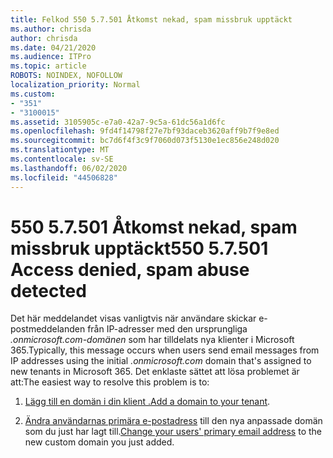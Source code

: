 ```yaml
---
title: Felkod 550 5.7.501 Åtkomst nekad, spam missbruk upptäckt
ms.author: chrisda
author: chrisda
ms.date: 04/21/2020
ms.audience: ITPro
ms.topic: article
ROBOTS: NOINDEX, NOFOLLOW
localization_priority: Normal
ms.custom:
- "351"
- "3100015"
ms.assetid: 3105905c-e7a0-42a7-9c5a-61dc56a1d6fc
ms.openlocfilehash: 9fd4f14798f27e7bf93daceb3620aff9b7f9e8ed
ms.sourcegitcommit: bc7d6f4f3c9f7060d073f5130e1ec856e248d020
ms.translationtype: MT
ms.contentlocale: sv-SE
ms.lasthandoff: 06/02/2020
ms.locfileid: "44506828"
---
```

# <a name="550-57501-access-denied-spam-abuse-detected"></a><span data-ttu-id="97a73-102">550 5.7.501 Åtkomst nekad, spam missbruk upptäckt</span><span class="sxs-lookup"><span data-stu-id="97a73-102">550 5.7.501 Access denied, spam abuse detected</span></span>

<span data-ttu-id="97a73-103">Det här meddelandet visas vanligtvis när användare skickar e-postmeddelanden från IP-adresser med den ursprungliga *.onmicrosoft.com-domänen* som har tilldelats nya klienter i Microsoft 365.</span><span class="sxs-lookup"><span data-stu-id="97a73-103">Typically, this message occurs when users send email messages from IP addresses using the initial *.onmicrosoft.com* domain that's assigned to new tenants in Microsoft 365.</span></span> <span data-ttu-id="97a73-104">Det enklaste sättet att lösa problemet är att:</span><span class="sxs-lookup"><span data-stu-id="97a73-104">The easiest way to resolve this problem is to:</span></span>

1. <span data-ttu-id="97a73-105">[Lägg till en domän i din klient .](https://docs.microsoft.com/microsoft-365/admin/setup/add-domain)</span><span class="sxs-lookup"><span data-stu-id="97a73-105">[Add a domain to your tenant](https://docs.microsoft.com/microsoft-365/admin/setup/add-domain).</span></span>

2. <span data-ttu-id="97a73-106">[Ändra användarnas primära e-postadress](https://docs.microsoft.com/microsoft-365/admin/add-users/change-a-user-name-and-email-address) till den nya anpassade domän som du just har lagt till.</span><span class="sxs-lookup"><span data-stu-id="97a73-106">[Change your users' primary email address](https://docs.microsoft.com/microsoft-365/admin/add-users/change-a-user-name-and-email-address) to the new custom domain you just added.</span></span>
